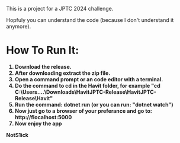 This is a project for a JPTC 2024 challenge.

Hopfuly you can understand the code (because I don't understand it anymore).

<h1><b>How To Run It:<b/></h1>

1. Download the release.
2. After downloading extract the zip file.
3. Open a command prompt or an code editor with a terminal.
4. Do the command to cd in the Havit folder, for example "cd C:\Users\....\Downloads\HavitJPTC-Release\HavitJPTC-Release\Havit"
5. Run the command: dotnet run (or you can run: "dotnet watch")
6. Now just go to a browser of your preferance and go to: http://flocalhost:5000
7. Now enjoy the app

NotS1ick

